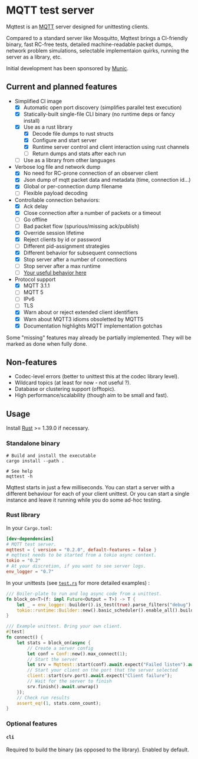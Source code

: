 # MQTT test server

Mqttest is an [MQTT](https://mqtt.org/) server designed for unittesting clients.

Compared to a standard server like Mosquitto, Mqttest brings a CI-friendly binary, fast RC-free
tests, detailed machine-readable packet dumps, network problem simulations, selectable implementaion
quirks, running the server as a library, etc.

Initial development has been sponsored by [Munic](https://munic.io/).

## Current and planned features

- Simplified CI image
  - [x] Automatic open port discovery (simplifies parallel test execution)
  - [x] Statically-built single-file CLI binary (no runtime deps or fancy install)
  - [x] Use as a rust library
    - [x] Decode file dumps to rust structs
    - [x] Configure and start server
    - [x] Runtime server control and client interaction using rust channels
    - [ ] Return dumps and stats after each run
  - [ ] Use as a library from other languages
- Verbose log file and network dump
  - [x] No need for RC-prone connection of an observer client
  - [x] Json dump of mqtt packet data and metadata (time, connection id...)
  - [x] Global or per-connection dump filename
  - [ ] Flexible payload decoding
- Controllable connection behaviors:
  - [x] Ack delay
  - [x] Close connection after a number of packets or a timeout
  - [ ] Go offline
  - [ ] Bad packet flow (spurious/missing ack/publish)
  - [x] Override session lifetime
  - [x] Reject clients by id or password
  - [ ] Different pid-assignment strategies
  - [x] Different behavior for subsequent connections
  - [x] Stop server after a number of connections
  - [ ] Stop server after a max runtime
  - [ ] [Your useful behavior here](https://github.com/vincentdephily/mqttest/issues)
- Protocol support
  - [x] MQTT 3.1.1
  - [ ] MQTT 5
  - [ ] IPv6
  - [ ] TLS
  - [x] Warn about or reject extended client identifiers
  - [x] Warn about MQTT3 idioms obsoletted by MQTT5
  - [x] Documentation highlights MQTT implementation gotchas

Some "missing" features may already be partially implemented. They will be marked as done when fully
done.

## Non-features

* Codec-level errors (better to unittest this at the codec library level).
* Wildcard topics (at least for now - not useful ?).
* Database or clustering support (offtopic).
* High performance/scalability (though aim to be small and fast).

## Usage

Install [Rust](https://rust-lang.org/) >= 1.39.0 if necessary.

### Standalone binary

```shell
# Build and install the executable
cargo install --path .

# See help
mqttest -h
```

Mqttest starts in just a few milliseconds. You can start a server with a different behaviour for
each of your client unittest. Or you can start a single instance and leave it running while you do
some ad-hoc testing.

### Rust library

In your `Cargo.toml`:

```toml
[dev-dependencies]
# MQTT test server.
mqttest = { version = "0.2.0", default-features = false }
# mqttest needs to be started from a tokio async context.
tokio = "0.2"
# At your discretion, if you want to see server logs.
env_logger = "0.7"
```

In your unittests (see [`test.rs`](src/test.rs) for more detailed examples) :

```rust
/// Boiler-plate to run and log async code from a unittest.
fn block_on<T>(f: impl Future<Output = T>) -> T {
    let _ = env_logger::builder().is_test(true).parse_filters("debug").try_init();
    tokio::runtime::Builder::new().basic_scheduler().enable_all().build().unwrap().block_on(f)
}

/// Example unittest. Bring your own client.
#[test]
fn connect() {
    let stats = block_on(async {
        // Create a server config
        let conf = Conf::new().max_connect(1);
        // Start the server
        let srv = Mqttest::start(conf).await.expect("Failed listen").await;
        // Start your client on the port that the server selected
        client::start(srv.port).await.expect("Client failure");
        // Wait for the server to finish
        srv.finish().await.unwrap()
    });
    // Check run results
    assert_eq!(1, stats.conn_count);
}
```

### Optional features

#### `cli`

Required to build the binary (as opposed to the library). Enabled by default.
